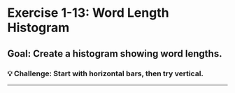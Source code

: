 
# Exercise 1-13: Word Length Histogram  
## Goal: Create a histogram showing word lengths.  

### 💡 **Challenge:** Start with horizontal bars, then try vertical.

---
